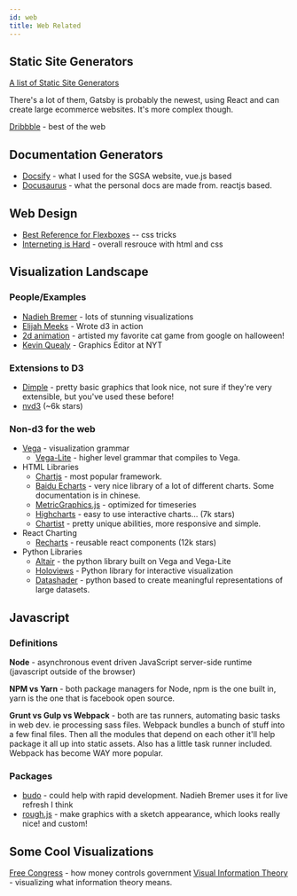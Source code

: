```yaml
---
id: web
title: Web Related
---
```


## Static Site Generators
[A list of Static Site Generators](https://staticsitegenerators.net/)

There's a lot of them, Gatsby is probably the newest, using React and can create large ecommerce websites. It's more complex though.

[Dribbble](https://dribbble.com/) - best of the web

## Documentation Generators

* [Docsify](https://docsify.js.org/#/) - what I used for the SGSA website, vue.js based
* [Docusaurus](https://docusaurus.io/) - what the personal docs are made from. reactjs based.

## Web Design

* [Best Reference for Flexboxes](https://css-tricks.com/snippets/css/a-guide-to-flexbox/) -- css tricks
* [Interneting is Hard](https://internetingishard.com/) - overall resrouce with html and css

## Visualization Landscape

### People/Examples

* [Nadieh Bremer](https://www.visualcinnamon.com/) - lots of stunning visualizations
* [Elijah Meeks](http://elijahmeeks.com/) - Wrote d3 in action
* [2d animation](http://www.julianachen.net/) - artisted my favorite cat game from google on halloween!
* [Kevin Quealy](http://kpq.github.io/) -  Graphics Editor at NYT

### Extensions to D3
   * [Dimple](http://dimplejs.org/) - pretty basic graphics that look nice, not sure if they're very extensible, but you've used these before!
   * [nvd3](http://nvd3.org/examples/index.html) (~6k stars)
### Non-d3 for the web
* [Vega](https://vega.github.io/vega/) - visualization grammar
  - [Vega-Lite](https://vega.github.io/vega-lite/) - higher level grammar that compiles to Vega.
* HTML Libraries
  - [Chartjs](https://www.chartjs.org/) - most popular framework.
  - [Baidu Echarts](https://echarts.apache.org/en/index.html) - very nice library of a lot of different charts. Some documentation is in chinese.
  - [MetricGraphics.js](https://metricsgraphicsjs.org/examples.htm) - optimized for timeseries
  - [Highcharts](https://www.highcharts.com/) - easy to use interactive charts... (7k stars)
  - [Chartist](http://gionkunz.github.io/chartist-js/index.html) - pretty unique abilities, more responsive and simple.
* React Charting
  - [Recharts](http://recharts.org/en-US/) - reusable react components (12k stars)
* Python Libraries
  - [Altair](https://altair-viz.github.io/) - the python library built on Vega and Vega-Lite
  - [Holoviews](http://holoviews.org/) - Python library for interactive visualization
  - [Datashader](http://datashader.org/) - python based to create meaningful representations of large datasets.

## Javascript

### Definitions

**Node** - asynchronous event driven JavaScript server-side runtime (javascript outside of the browser)

**NPM vs Yarn** - both package managers for Node, npm is the one built in, yarn is the one that is facebook open source.

**Grunt vs Gulp vs Webpack** - both are tas runners, automating basic tasks in web dev. ie  processing sass files. Webpack bundles a bunch of stuff into a few final files. Then all the modules that depend on each other it'll help package it all up into static assets. Also has a little task runner included. Webpack has become WAY more popular.

### Packages

* [budo](https://github.com/mattdesl/budo) - could help with rapid development. Nadieh Bremer uses it for live refresh I think
* [rough.js](https://roughjs.com/) - make graphics with a sketch appearance, which looks really nice! and custom!



## Some Cool Visualizations

[Free Congress](http://letsfreecongress.org/) - how money controls government
[Visual Information Theory](http://colah.github.io/posts/2015-09-Visual-Information/) - visualizing what information theory means.
